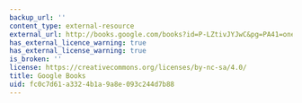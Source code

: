 ```yaml
---
backup_url: ''
content_type: external-resource
external_url: http://books.google.com/books?id=P-LZtivJYJwC&pg=PA41=onepage
has_external_licence_warning: true
has_external_license_warning: true
is_broken: ''
license: https://creativecommons.org/licenses/by-nc-sa/4.0/
title: Google Books
uid: fc0c7d61-a332-4b1a-9a8e-093c244d7b88
---
```

